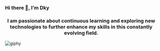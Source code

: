  ### Hi there 👋, I'm Dky

  <h3 align="center">I am passionate about continuous learning and exploring new technologies to further enhance my skills in this constantly evolving field.
  </h3>

![giphy](https://github.com/dkysuarez/dkysuarez/assets/130209447/e23fbfbb-46c4-49a7-959b-d78fc631f955)
